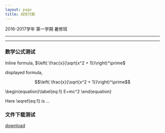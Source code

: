 ```yaml
---
layout: page
title: 线性代数
---
```



<p class="message">
  2016-2017学年 第一学期 暑修班
</p>

---
---

### 数学公式测试

Inline formula, $\left( \frac{x}{\sqrt{x^2 + 1}}\right)^\prime$

displayed formula, 

$$\left( \frac{x}{\sqrt{x^2 + 1}}\right)^\prime$$

\begin{equation}\label{eq:1}
E=mc^2
\end{equation}

Here \eqref{eq:1} is ...

### 文件下载测试

[download](lectures\6_4.pdf)